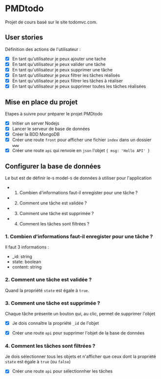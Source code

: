 # PMDtodo
Projet de cours basé sur le site todomvc.com.

## User stories
Définition des actions de l'utilisateur :
- [x] En tant qu'utilisateur je peux ajouter une tache
- [x] En tant qu'utilisateur je peux valider une tâche
- [x] En tant qu'utilisateur je peux supprimer une tâche
- [x] En tant qu'utilisateur je peux filtrer les tâches réalisés
- [x] En tant qu'utilisateur je peux filtrer les tâches à réaliser
- [x] En tant qu'utilisateur je peux supprimer toutes les tâches réalisées

## Mise en place du projet
Etapes à suivre pour préparer le projet PMDtodo
- [x] Initier un server Nodejs
- [x] Lancer le serveur de base de données
- [x] Créer la BDD MongoDB 
- [x] Créer une route `front` pour afficher une fichier `index` dans un dossier `www`
- [x] Créer une route `api` qui renvoie en `json` l'objet `{ msg: 'Hello API' }`

## Configurer la base de données
Le but est de définir le-s model-s de données à utiliser pour l'application
- 1. Combien d'informations faut-il enregister pour une tâche ?
- 2. Comment une tâche est validée ?
- 3. Comment une tâche est supprimée ?
- 4. Comment les tâches sont filtrées ?


### 1. Combien d'informations faut-il enregister pour une tâche ?
Il faut 3 informations :
- _id: string
- state: boolean
- content: string


### 2. Comment une tâche est validée ?
Quand la propriété `state` est égale à `true`.


### 3. Comment une tâche est supprimée ?
Chaque tâche présente un bouton qui, au clic, permet de supprimer l'objet
- [x] Je dois connaître la propriété `_id` de l'objet
- [x] Créer une route `api` pour supprimer l'objet de la base de données


### 4. Comment les tâches sont filtrées ?
Je dois sélectionner tous les objets et n'afficher que ceux dont la propriété `state` est égale à `true` (ou `false`)
- [x] Créer une route `api` pour sélectionnher les tâches